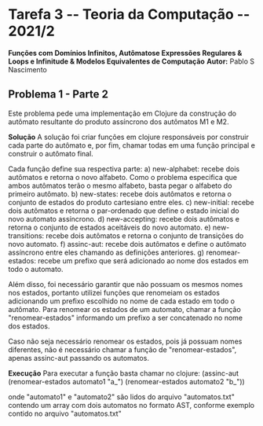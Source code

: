 # Tarefa 3 -- Teoria da Computação -- 2021/2

**Funções com Domínios Infinitos, Autômatose Expressões Regulares & Loops e Infinitude & Modelos Equivalentes de Computação**
**Autor:** Pablo S Nascimento

## Problema 1 - Parte 2

Este problema pede uma implementação em Clojure da construção do autômato resultante do produto assíncrono dos autômatos M1 e M2.

**Solução**
A solução foi criar funções em clojure responsáveis por construir cada parte do autômato e, por fim, chamar todas em uma função principal e construir o autômato final.

Cada função define sua respectiva parte: 
a) new-alphabet: recebe dois autômatos e retorna o novo alfabeto. Como o problema especifica que ambos autômatos terão o mesmo alfabeto, basta pegar o alfabeto do primeiro autômato.
b) new-states: recebe dois autômatos e retorna o conjunto de estados do produto cartesiano entre eles.
c) new-initial: recebe dois autômatos e retorna o par-ordenado que define o estado inicial do novo automato assíncrono.
d) new-accepting: recebe dois autômatos e retorna o conjunto de estados aceitáveis do novo automato.
e) new-transitions: recebe dois autômatos e retorna o conjunto de transições do novo automato.
f) assinc-aut: recebe dois autômatos e define o autômato assíncrono entre eles chamando as definições anteriores.
g) renomear-estados: recebe um prefixo que será adicionado ao nome dos estados em todo o automato.

Além disso, foi necessário garantir que não possuam os mesmos nomes nos estados, portanto utilizei funções que renomeiam os estados adicionando um prefixo escolhido no nome de cada estado em todo o autômato. Para renomear os estados de um automato, chamar a função "renomear-estados" informando um prefixo a ser concatenado no nome dos estados.

Caso não seja necessário renomear os estados, pois já possuam nomes diferentes, não é necessário chamar a função de "renomear-estados", apenas assinc-aut passando os automatos.

**Execução**
Para executar a função basta chamar no clojure:
(assinc-aut (renomear-estados automato1 "a_") (renomear-estados automato2 "b_"))

onde "automato1" e "automato2" são lidos do arquivo "automatos.txt" contendo um array com dois automatos no formato AST, conforme exemplo contido no arquivo "automatos.txt"



